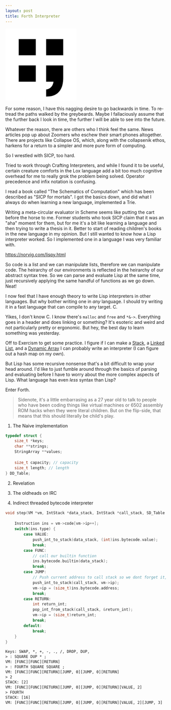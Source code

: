 ```yaml
---
layout: post
title: Forth Interpreter
---
```


![](/images/forth/forth_logo.png)

For some reason, I have this nagging desire to go backwards in time. To re-tread the paths walked by the greybeards. Maybe I fallaciously assume that
the further back I look in time, the further I will be able to see into the future.

Whatever the reason, there are others who I think feel the same. News articles pop up about Zoomers who eschew their smart phones altogether. There are projects like Collapse OS, 
which, along with the collapsenik ethos, harkens for a return to a simpler and more pure form of computing.

So I wrestled with SICP, too hard.  

Tried to work through Crafting Interpreters, and while I found it to be useful, certain creature comforts in the Lox language add a bit too much cognitive overhead for me to 
really grok the problem being solved. Operator precedence and infix notation is confusing.  

I read a book called "The Schematics of Computation" which has been described as "SICP for mortals".
I got the basics down, and did what I always do when learning a new language, implemented a Trie.

Writing a meta-circular evaluator in Scheme seems like putting the cart before the horse to me. Former students who took SICP claim that it was an "aha" moment for them,
but for me it's a bit like learning a language and then trying to write a thesis in it. Better to start of reading children's books in the new language in my opinion. But I still wanted to know how a Lisp interpreter worked. So I implemented one in a language I was very familiar with.

https://norvig.com/lispy.html

So code is a list and we can manipulate lists, therefore we can manipulate code. The heirarchy of our environments is reflected in the heirarchy of our abstract syntax tree.
So we can parse and evaluate Lisp at the same time, just recursively applying the same handful of functions as we go down. Neat!

I now feel that I have enough theory to write Lisp interpreters in other languages. But why bother writing one in *any* language. I should try writing it in a fast language that can compile to any target. C.

Yikes, I don't know C. I know there's `malloc` and `free` and `*&->`. Everything goes in a header and does linking or something? It's esoteric and weird and not particularly pretty or ergonomic. But hey, the best day to learn something was yesterday.

Off to Exercism to get some practice. I figure if I can make a [Stack](https://exercism.org/tracks/c/exercises/matching-brackets/iterations?idx=3), a [Linked List](https://exercism.org/tracks/c/exercises/linked-list), and a [Dynamic Array](https://exercism.org/tracks/c/exercises/list-ops/iterations?idx=4) I can probably write an interpreter (I can figure out a hash map on my own).

But Lisp has some recursive nonsense that's a bit difficult to wrap your head around. I'd like to just fumble around through the basics of parsing and evaluating before I have to worry about the more complex aspects of Lisp. What language has even *less* syntax than Lisp?

Enter Forth.

> Sidenote, it's a little embarrasing as a 27 year old to talk to people who have been coding things like virtual machines or 6502 assembly ROM hacks when they were literal children. But on the flip-side, that means that this should literally be child's play. 

1. The Naive implementation


[](https://github.com/pickles976/SDLForth/blob/forth-String-Table/dtable_dynamic.h#L25)

```C
typedef struct {
    size_t *keys;
    char **strings;
    StringArray **values;

    size_t capacity; // capacity
    size_t length; // length
} DD_Table;
```
2. Revelation
3. The oldheads on IRC

3. Indirect threaded bytecode interpreter

```C
void step(VM *vm, IntStack *data_stack, IntStack *call_stack, SD_Table *sd_table, DD_Table *dd_table) {
    
    Instruction ins = vm->code[vm->ip++];
    switch(ins.type) {
        case VALUE:
            push_int_to_stack(data_stack, (int)ins.bytecode.value);
            break;
        case FUNC:
            // call our builtin function
            ins.bytecode.builtin(data_stack);
            break;
        case JUMP:
            // Push current address to call stack so we dont forget it, and jump the IP to the specified address
            push_int_to_stack(call_stack, vm->ip);
            vm->ip = (size_t)ins.bytecode.address;
            break;
        case RETURN:
            int return_int;
            pop_int_from_stack(call_stack, &return_int);
            vm->ip = (size_t)return_int;
            break;
        default:
            break;
    }
}
```

```commandline
Keys: SWAP, *, +, -, ., /, DROP, DUP, 
> : SQUARE DUP * ;
VM: [FUNC][FUNC][RETURN]
> : FOURTH SQUARE SQUARE ;
VM: [FUNC][FUNC][RETURN][JUMP, 0][JUMP, 0][RETURN]
> 2
STACK: [2]
VM: [FUNC][FUNC][RETURN][JUMP, 0][JUMP, 0][RETURN][VALUE, 2]
> FOURTH 
STACK: [16]
VM: [FUNC][FUNC][RETURN][JUMP, 0][JUMP, 0][RETURN][VALUE, 2][JUMP, 3]
```
